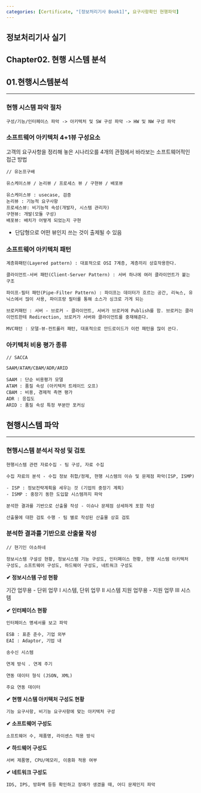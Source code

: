 ```yaml
---
categories: [Certificate, "[정보처리기사 Book1]", 요구사항확인 현행파악]
---
```


## 정보처리기사 실기

## Chapter02. 현행 시스템 분석

## 01.현행시스템분석

<hr>

### 현행 시스템 파악 절차

```
구성/기능/인터페이스 파악 -> 아키텍처 및 SW 구성 파악 -> HW 및 NW 구성 파악
```

### 소프트웨어 아키텍처 4+1뷰 구성요소

고객의 요구사항을 정리해 놓은 시나리오를 4개의 관점에서 바라보는 소프트웨어적인 접근 방법

```
// 유논프구배

유스케이스뷰 / 논리뷰 / 프로세스 뷰 / 구현뷰 / 배포뷰

유스케이스뷰 : usecase, 검증
논리뷰 : 기능적 요구사항
프로세스뷰: 비기능적 속성(개발자, 시스템 관리자)
구현뷰: 개발(모듈 구성)
배포뷰: 배치가 어떻게 되었는지 구현
```

- 단답형으로 어떤 뷰인지 쓰는 것이 출제될 수 있음

### 소프트웨어 아키텍처 패턴

```
계층화패턴(Layered pattern) : 대표적으로 OSI 7계층, 계층끼리 상호작용한다.

클라이언트-서버 패턴(Client-Server Pattern) : 서버 하나에 여러 클라이언트가 붙는 구조

파이프-필터 패턴(Pipe-Filter Pattern) : 파이프는 데이터가 흐르는 공간, 리눅스, 유닉스에서 많이 사용, 파이프랑 필터를 통해 소스가 싱크로 가게 되는

브로커패턴 : 서버 - 브로커 - 클라이언트, 서버가 브로커에 Publish를 함. 브로커는 클라이언트한테 Redirection, 브로커가 서버와 클라이언트를 중재해준다.

MVC패턴 : 모델-뷰-컨트롤러 패턴, 대표적으로 안드로이드가 이런 패턴을 많이 쓴다.
```

### 아키텍처 비용 평가 종류

```
// SACCA

SAAM/ATAM/CBAM/ADR/ARID

SAAM : 단순 비용평가 모델
ATAM : 품질 속성 (아키텍처 트레이드 오프)
CBAM : 비용, 경제적 측면 평가
ADR : 응집도
ARID : 품질 속성 특정 부분만 포커싱
```

## 현행시스템 파악

<hr>

### 현행시스템 분석서 작성 및 검토

```
현행시스템 관련 자료수집 - 팀 구성, 자료 수집

수집 자료의 분석 - 수집 정보 취합/정제, 현행 시스템의 이슈 및 문제점 파악(ISP, ISMP)

- ISP : 정보전략계획을 세우는 것 (기업의 중장기 계획)
- ISMP : 중장기 동한 도입할 시스템까지 파악

분석한 결과를 기반으로 산출물 작성 - 이슈나 문제점 상세하게 포함 작성

산출물에 대한 검토 수행 - 팀 별로 작성된 산출물 상호 검토
```

### 분석한 결과를 기반으로 산출물 작성

```
// 현기인 아소하네

정보시스템 구설성 현황, 정보시스템 기능 구성도, 인터페이스 현황, 현행 시스템 아키텍처 구성도, 소프트웨어 구성도, 하드웨어 구성도, 네트워크 구성도
```

**✔ 정보시스템 구성 현황**

기간 업무용 - 단위 업무 Ⅰ 시스템, 단위 업무 Ⅱ 시스템
지원 업무용 - 지원 업무 Ⅲ 시스템

**✔ 인터페이스 현황**

```
인터페이스 명세서를 보고 파악

ESB : 표준 준수, 기업 외부
EAI : Adaptor, 기업 내

송수신 시스템

연계 방식 . 연계 주기

연동 데이터 형식 (JSON, XML)

주요 연동 데이터
```

**✔ 현행 시스템 아키텍처 구성도 현황**

```
기능 요구사항, 비기능 요구사항에 맞는 아키텍처 구성
```

**✔ 소프트웨어 구성도**

```
소프트웨어 수, 제품명, 라이센스 적용 방식
```

**✔ 하드웨어 구성도**

```
서버 제품명, CPU/메모리, 이중화 적용 여부
```

**✔ 네트워크 구성도**

```
IDS, IPS, 방화벽 등등 확인하고 장애가 생겼을 때, 어디 문제인지 파악
```
